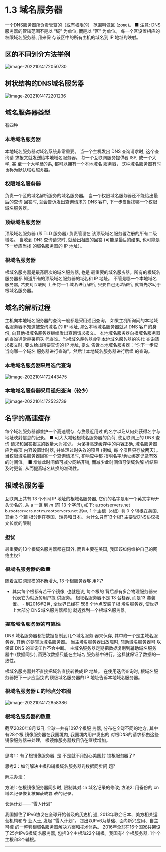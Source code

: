 # 1.3 域名服务器

一个DNS服务器所负责管辖的（或有权限的） 范围叫做区 (zone)。
■ 注意: DNS 服务器的管辖范围不是以 “域” 为单位, 而是以 “区” 为单位。
每一个区设置相应的权限域名服务器, 用来保 存该区中的所有主机的域名到 IP 地址的映射。

## 区的不同划分方法举例

![image-20221014172050730](https://mypic-1312707183.cos.ap-nanjing.myqcloud.com/image-20221014172050730.png)

## 树状结构的DNS域名服务器

![image-20221014172201236](https://mypic-1312707183.cos.ap-nanjing.myqcloud.com/image-20221014172201236.png)

## 域名服务器类型

有四种

### 本地域名服务器

本地域名服务器对域名系统非常重要。
当一个主机发出 DNS 查询请求时, 这个查询请 求报文就发送给本地域名服务器。
每一个互联网服务提供者 ISP, 或一个大学, 甚 至一个大学里的系, 都可以拥有一个本地域名 服务器，
这种域名服务器有时也称为默认域名服务器。

### 权限域名服务器

负责一个区的域名解析服务的域名服务器。 当一个权限域名服务器还不能给出最后的查询 回答时, 就会告诉发出查询请求的 DNS 客户, 下一步应当找哪一个权限域名服务器。

### 顶级域名服务器

顶级域名服务器 (即 TLD 服务器) 负责管理在 该顶级域名服务器注册的所有二级域名。
当收到 DNS 查询请求时, 就给出相应的回答 (可能是最后的结果, 也可能是下一步应当找 的域名服务器的 IP 地址）。

### 根域名服务器

根域名服务器是最高层次的域名服务器, 也是 最重要的域名服务器。所有的根域名服务器都 知道所有的顶级域名服务器的域名和 IP 地址。 不管是哪一个本地域名服务器, 若要对互联网 上任何一个域名进行解析, 只要自己无法解析, 就首先求助于根域名服务器。

## 域名的解析过程

主机向本地域名服务器的查询一般都是采用递归查询。 如果主机所询问的本地域名服务器不知道被查询域名 的 IP 地址, 那么本地域名服务器就以 DNS 客户的身 份, 向其他根域名服务器继续发出查询请求报文。
本地域名服务器向根域名服务器的查询通常是采用迭 代查询。当根域名服务器收到本地域名服务器的迭代
查询请求报文时, 要么给出所要查询的 IP 地址, 要么 告诉本地域名服务器：“你下一步应当向哪一个域名 服务器进行查询”。然后让本地域名服务器进行后续 的查询。

### 本地域名服务器采用迭代查询

![image-20221014172443475](https://mypic-1312707183.cos.ap-nanjing.myqcloud.com/image-20221014172443475.png)

### 本地域名服务器采用递归查询（较少）

![image-20221014172523739](https://mypic-1312707183.cos.ap-nanjing.myqcloud.com/image-20221014172523739.png)

## 名字的高速缓存

每个域名服务器都维护一个高速缓存, 存放最近用过 的名字以及从何处获得名字与地址映射信息的记录。
■ 可大大减轻根域名服务器的负荷, 使互联网上的 DNS 查询 请求和回答报文的数量大为减少。
为保持高速缓存中的内容正确, 域名服务器应为每项 内容设置计时器, 并处理过时失效的项目 (例如, 每 个项目只存放两天）。
当权限域名服务器回答一个查询请求时, 在响应中都 指明名字/地址绑定记录有效的时间值。
■ 增加此时间值可减少网络开销, 而减少此时间值可使域名解 析结果及时更新, 从而提高域名转换的准确性。

## 根域名服务器

互联网上共有 13 个不同 IP 地址的根域名服务器, 它们的名字是用一个英文字母开头命名的, 从 a 一直 到 $m$ (前 13 个字母), 如下:
a.rootservers.net
b.rootservers.net
m.rootservers.net
其中, 1 个主根（a根）和 9 个辅根在美国, 其余 3 个辅 根分别在英国、瑞典和日本。
为什么只有13个根? 主要受DNS协议报文长度的限制

### 担忧

最重要的13个根域名服务器都在国外, 而且主要在美国, 我国该如何维护自己的网络主权?

### 根域名服务器的数量

随着互联网规模的不断增大, 13 个根服务器够 用吗?
- 其实每个根都有若干个镜像, 也就是说, 每个根的 背后都有多台物理服务器来代表它为就近的用户提 供服务。
根域名服务器不是 13 台机器, 而是13 套装置。 - 到2016年2月, 全世界已经在 588 个地点安装了根 域名服务器, 使世界上大部分 DNS 域名服务器都能 就近找到一个根域名服务器。

### 提高域名服务器的可靠性

DNS 域名服务器都把数据复制到几个域名服务 器来保存, 其中的一个是主域名服务器, 其他 的是辅助域名服务器。
当主域名服务器出故障时, 辅助域名服务器可 以保证 DNS 的查询工作不会中断。
主域名服务器定期把数据复制到辅助域名服务 器中 (数据同步), 而更改数据只能在主域名 服务器中进行。这样就保证了数据的一致性。

根域名服务器并不直接把域名直接转换成 IP 地址。 在使用迭代查询时, 根域名服务器把下一步应当找 的顶级域名服务器的 IP 地址告诉本地域名服务器。

### 根域名服务器 $L$ 的地点分布图

![image-20221014172858386](https://mypic-1312707183.cos.ap-nanjing.myqcloud.com/image-20221014172858386.png)

### 根域名服务器的数量

截至2020年8月12日, 全球一共有1097个根服 务器, 分布在全球不同的地方, 其中有28个根 镜像服务器在我国境内, 我国境内用户发出的 对根DNS的请求都由这些镜像服务器来处理。 根镜像服务器数目仍在继续增加。

---

思考1：有了根镜像服务器, 是 不是就不用担心美国封 锁根服务器了?

思考2：如何解决主根和辅根域名服务器的数据同步问 题?

解决办法：

方法1: 在根镜像服务器同步时, 限制其对.cn 域名记录的修改;
方法2: 用备份的.cn域名记录恢复被屏蔽或篡 改的记录。

长远计划——“雪人计划”

我国抓住了IPv6协议在全球开始普及的历史机 遇, 2013年联合日本、美方相关运营机构和专 业人士, 发起 “雪人计划”。
提出以IPv6为基础、面向新兴应用、自主可控 的一整套根域名服务器解决方案和技术体系。
2016年全球在16个国家共架设了25台IPv6根域 名服务器, 包括3个主根和22个辅根。我国有4 个根服务器, 1个个主根和3个辅根。

---